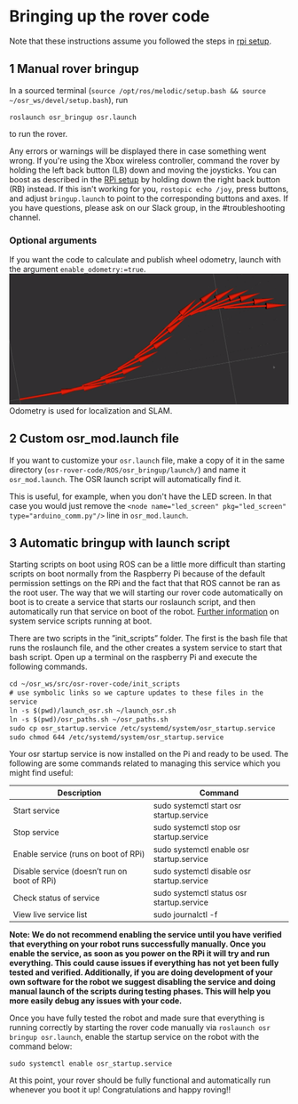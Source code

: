 # Bringing up the rover code

Note that these instructions assume you followed the steps in [rpi setup](rpi.md).

## 1 Manual rover bringup

In a sourced terminal (`source /opt/ros/melodic/setup.bash && source ~/osr_ws/devel/setup.bash`), run

```commandline
roslaunch osr_bringup osr.launch
```
to run the rover.

Any errors or warnings will be displayed there in case something went wrong. If you're using the Xbox wireless controller,
command the rover by holding the left back button (LB) down and moving the joysticks. You can boost as described in
the [RPi setup](rpi.md) by holding down the right back button (RB) instead. If this isn't working for you, 
`rostopic echo /joy`, press buttons, and adjust `bringup.launch` to point to the corresponding buttons and axes. If you have questions, please ask on our Slack group, in the #troubleshooting channel.

### Optional arguments

If you want the code to calculate and publish wheel odometry, launch with the argument `enable_odometry:=true`.
![](wheel_odom_example.png)
Odometry is used for localization and SLAM.

## 2 Custom osr_mod.launch file

If you want to customize your `osr.launch` file, make a copy of it in the same directory (`osr-rover-code/ROS/osr_bringup/launch/`) and name it `osr_mod.launch`. The OSR launch script will automatically find it.

This is useful, for example, when you don't have the LED screen. In that case you would just remove the `<node name="led_screen" pkg="led_screen" type="arduino_comm.py"/>` line in `osr_mod.launch`.

## 3 Automatic bringup with launch script

Starting scripts on boot using ROS can be a little more difficult than starting scripts on boot normally from
the Raspberry Pi because of the default permission settings on the RPi and the fact that that ROS cannot
be ran as the root user. The way that we will starting our rover code automatically on boot is to create
a service that starts our roslaunch script, and then automatically run that service on boot of the robot.
[Further information](https://www.linode.com/docs/quick-answers/linux/start-service-at-boot/) on system service scripts running at boot.

There are two scripts in the ”init_scripts” folder. The first is the bash file that runs the
roslaunch file, and the other creates a system service to start that bash script. Open up a terminal on the
raspberry Pi and execute the following commands.
```
cd ~/osr_ws/src/osr-rover-code/init_scripts
# use symbolic links so we capture updates to these files in the service
ln -s $(pwd)/launch_osr.sh ~/launch_osr.sh
ln -s $(pwd)/osr_paths.sh ~/osr_paths.sh
sudo cp osr_startup.service /etc/systemd/system/osr_startup.service
sudo chmod 644 /etc/systemd/system/osr_startup.service
```

Your osr startup service is now installed on the Pi and ready to be used. The following are some commands
related to managing this service which you might find useful:

| Description | Command |
| --- | --- |
| Start service | sudo systemctl start osr startup.service |
| Stop service | sudo systemctl stop osr startup.service |
| Enable service (runs on boot of RPi) | sudo systemctl enable osr startup.service |
| Disable service (doesn’t run on boot of RPi) | sudo systemctl disable osr startup.service |
| Check status of service | sudo systemctl status osr startup.service |
| View live service list | sudo journalctl -f |

**Note: We do not recommend enabling the service until you have verified that everything
on your robot runs successfully manually. Once you enable the service, as soon as you power
on the RPi it will try and run everything. This could cause issues if everything has not yet
been fully tested and verified. Additionally, if you are doing development of your own software
for the robot we suggest disabling the service and doing manual launch of the scripts during
testing phases. This will help you more easily debug any issues with your code.**

Once you have fully tested the robot and made sure that everything is running correctly by starting the rover code manually
via `roslaunch osr bringup osr.launch`, enable the startup service on the robot with the command below:
```
sudo systemctl enable osr_startup.service
```

At this point, your rover should be fully functional and automatically run whenever you boot it up! Congratulations and happy roving!!
